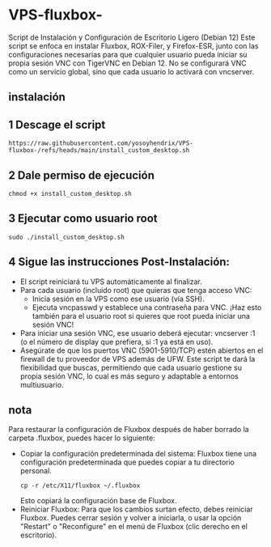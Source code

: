 # VPS-fluxbox-
Script de Instalación y Configuración de Escritorio Ligero (Debian 12)
Este script se enfoca en instalar Fluxbox, ROX-Filer, y Firefox-ESR, junto con las configuraciones necesarias para que cualquier usuario pueda iniciar su propia sesión VNC con TigerVNC en Debian 12. No se configurará VNC como un servicio global, sino que cada usuario lo activará con vncserver.

## instalación 
## 1 Descage el script 
```
https://raw.githubusercontent.com/yosoyhendrix/VPS-fluxbox-/refs/heads/main/install_custom_desktop.sh
```
## 2 Dale permiso de ejecución
```
chmod +x install_custom_desktop.sh
```
## 3 Ejecutar como usuario root 
```
sudo ./install_custom_desktop.sh
```
## 4 Sigue las instrucciones Post-Instalación:
   * El script reiniciará tu VPS automáticamente al finalizar.
   * Para cada usuario (incluido root) que quieras que tenga acceso VNC:
     * Inicia sesión en la VPS como ese usuario (vía SSH).
     * Ejecuta vncpasswd y establece una contraseña para VNC. ¡Haz esto también para el usuario root si quieres que root pueda iniciar una sesión VNC!
   * Para iniciar una sesión VNC, ese usuario deberá ejecutar: vncserver :1 (o el número de display que prefiera, si :1 ya está en uso).
   * Asegúrate de que los puertos VNC (5901-5910/TCP) estén abiertos en el firewall de tu proveedor de VPS además de UFW.
Este script te dará la flexibilidad que buscas, permitiendo que cada usuario gestione su propia sesión VNC, lo cual es más seguro y adaptable a entornos multiusuario.


## nota
Para restaurar la configuración de Fluxbox después de haber borrado la carpeta .fluxbox, puedes hacer lo siguiente:
 * Copiar la configuración predeterminada del sistema: Fluxbox tiene una configuración predeterminada que puedes copiar a tu directorio personal.
   ```
   cp -r /etc/X11/fluxbox ~/.fluxbox
   
   ```
   Esto copiará la configuración base de Fluxbox.
 * Reiniciar Fluxbox: Para que los cambios surtan efecto, debes reiniciar Fluxbox. Puedes cerrar sesión y volver a iniciarla, o usar la opción "Restart" o "Reconfigure" en el menú de Fluxbox (clic derecho en el escritorio).
